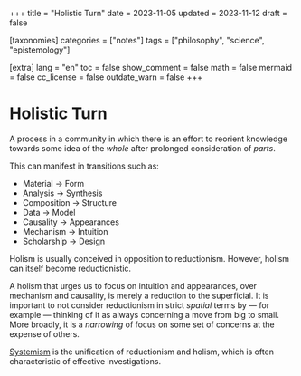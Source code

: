 +++
title = "Holistic Turn"
date = 2023-11-05
updated = 2023-11-12
draft = false

[taxonomies]
categories = ["notes"]
tags = ["philosophy", "science", "epistemology"]

[extra]
lang = "en"
toc = false
show_comment = false
math = false
mermaid = false
cc_license = false
outdate_warn = false
+++

# Holistic Turn

A process in a community in which there
is an effort to reorient knowledge towards some
idea of the *whole* after prolonged consideration of *parts*.

This can manifest in transitions such as:

- Material → Form
- Analysis → Synthesis
- Composition → Structure
- Data → Model
- Causality → Appearances
- Mechanism → Intuition
- Scholarship → Design

Holism is usually conceived in opposition to reductionism.
However, holism can itself become reductionistic.

A holism that urges us to focus on intuition and appearances,
over mechanism and causality, is merely a reduction to the
superficial.
It is important to not consider reductionism in strict
*spatial* terms by — for example — thinking of it as
always concerning a move from big to small.
More broadly, it is a *narrowing* of focus on some
set of concerns at the expense of others.

[Systemism](@/notes/systemism.md) is the unification of 
reductionism and holism, which is often characteristic
of effective investigations.
